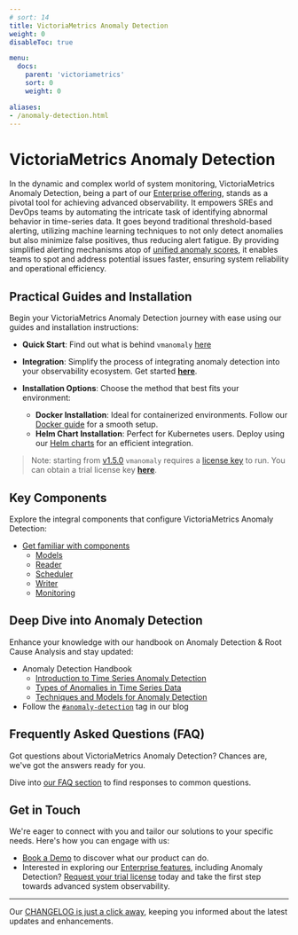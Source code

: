 ```yaml
---
# sort: 14
title: VictoriaMetrics Anomaly Detection
weight: 0
disableToc: true

menu:
  docs:
    parent: 'victoriametrics'
    sort: 0
    weight: 0

aliases:
- /anomaly-detection.html
---
```


# VictoriaMetrics Anomaly Detection

In the dynamic and complex world of system monitoring, VictoriaMetrics Anomaly Detection, being a part of our [Enterprise offering](https://victoriametrics.com/products/enterprise/), stands as a pivotal tool for achieving advanced observability. It empowers SREs and DevOps teams by automating the intricate task of identifying abnormal behavior in time-series data. It goes beyond traditional threshold-based alerting, utilizing machine learning techniques to not only detect anomalies but also minimize false positives, thus reducing alert fatigue. By providing simplified alerting mechanisms atop of [unified anomaly scores](/anomaly-detection/components/models.html#vmanomaly-output), it enables teams to spot and address potential issues faster, ensuring system reliability and operational efficiency.

## Practical Guides and Installation
Begin your VictoriaMetrics Anomaly Detection journey with ease using our guides and installation instructions:

- **Quick Start**: Find out what is behind `vmanomaly` [here](/vmanomaly.html)
- **Integration**: Simplify the process of integrating anomaly detection into your observability ecosystem. Get started [**here**](/anomaly-detection/guides/guide-vmanomaly-vmalert.html).

- **Installation Options**: Choose the method that best fits your environment:
    - **Docker Installation**: Ideal for containerized environments. Follow our [Docker guide](../vmanomaly.md#run-vmanomaly-docker-container) for a smooth setup.
    - **Helm Chart Installation**: Perfect for Kubernetes users. Deploy using our [Helm charts](https://github.com/VictoriaMetrics/helm-charts/tree/master/charts/victoria-metrics-anomaly) for an efficient integration.

> Note: starting from [v1.5.0](./CHANGELOG.md#v150) `vmanomaly` requires a [license key](/vmanomaly.html#licensing) to run. You can obtain a trial license key [**here**](https://victoriametrics.com/products/enterprise/trial/index.html).

## Key Components
Explore the integral components that configure VictoriaMetrics Anomaly Detection:
* [Get familiar with components](/anomaly-detection/components)
    - [Models](/anomaly-detection/components/models.html)
    - [Reader](/anomaly-detection/components/reader.html)
    - [Scheduler](/anomaly-detection/components/scheduler.html)
    - [Writer](/anomaly-detection/components/writer.html)
    - [Monitoring](/anomaly-detection/components/monitoring.html)

## Deep Dive into Anomaly Detection
Enhance your knowledge with our handbook on Anomaly Detection & Root Cause Analysis and stay updated:
* Anomaly Detection Handbook
    - [Introduction to Time Series Anomaly Detection](https://victoriametrics.com/blog/victoriametrics-anomaly-detection-handbook-chapter-1/)
    - [Types of Anomalies in Time Series Data](https://victoriametrics.com/blog/victoriametrics-anomaly-detection-handbook-chapter-2/)
    - [Techniques and Models for Anomaly Detection](https://victoriametrics.com/blog/victoriametrics-anomaly-detection-handbook-chapter-3/)
* Follow the [`#anomaly-detection`](https://victoriametrics.com/blog/tags/anomaly-detection/) tag in our blog

## Frequently Asked Questions (FAQ)
Got questions about VictoriaMetrics Anomaly Detection? Chances are, we've got the answers ready for you. 

Dive into [our FAQ section](/anomaly-detection/FAQ.html) to find responses to common questions.

## Get in Touch
We're eager to connect with you and tailor our solutions to your specific needs. Here's how you can engage with us:
* [Book a Demo](https://calendly.com/victoriametrics-anomaly-detection) to discover what our product can do.
* Interested in exploring our [Enterprise features](https://victoriametrics.com/products/enterprise), including Anomaly Detection? [Request your trial license](https://victoriametrics.com/products/enterprise/trial/) today and take the first step towards advanced system observability.

---
Our [CHANGELOG is just a click away](./CHANGELOG.md), keeping you informed about the latest updates and enhancements.